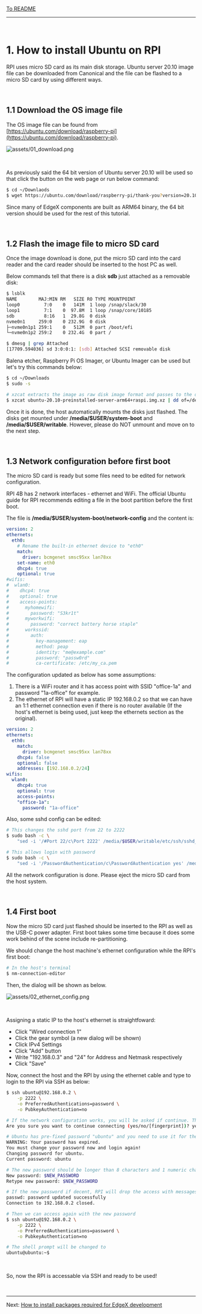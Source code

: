 [To README](README.md)

---
<br/>

# 1. How to install Ubuntu on RPI

RPI uses micro SD card as its main disk storage. Ubuntu server 20.10 image file can be downloaded from Canonical and the file can be flashed to a micro SD card by using different ways.

<br/>

## 1.1 Download the OS image file

The OS image file can be found from [https://ubuntu.com/download/raspberry-pi](https://ubuntu.com/download/raspberry-pi). 

![assets/01_download.png](assets/01_download.png)

<br/>

As previously said the 64 bit version of Ubuntu server 20.10 will be used so that click the button on the web page or run below command:
```sh
$ cd ~/Downlaods
$ wget https://ubuntu.com/download/raspberry-pi/thank-you?version=20.10&architecture=server-arm64+raspi
```

Since many of EdgeX components are built as ARM64 binary, the 64 bit version should be used for the rest of this tutorial.

<br/>

## 1.2 Flash the image file to micro SD card

Once the image download is done, put the micro SD card into the card reader and the card reader should be inserted to the host PC as well. 

Below commands tell that there is a disk **sdb** just attached as a removable disk:
```sh
$ lsblk
NAME        MAJ:MIN RM   SIZE RO TYPE MOUNTPOINT
loop0         7:0    0   141M  1 loop /snap/slack/30
loop1         7:1    0  97.8M  1 loop /snap/core/10185
sdb           8:16   1  29.8G  0 disk 
nvme0n1     259:0    0 232.9G  0 disk 
├─nvme0n1p1 259:1    0   512M  0 part /boot/efi
└─nvme0n1p2 259:2    0 232.4G  0 part /

$ dmesg | grep Attached
[17709.594036] sd 3:0:0:1: [sdb] Attached SCSI removable disk
```

Balena etcher, Raspberry Pi OS Imager, or Ubuntu Imager can be used but let's try this commands below:
```sh
$ cd ~/Downloads
$ sudo -s

# xzcat extracts the image as raw disk image format and passes to the dd commandlittle by little. Then the dd writes the coming data to the disk.  
$ xzcat ubuntu-20.10-preinstalled-server-arm64+raspi.img.xz | dd of=/dev/sdb bs=8M status=progress; sync
```

Once it is done, the host automatically mounts the disks just flashed. The disks get mounted under **/media/\$USER/system-boot** and **/media/\$USER/writable**. However, please do NOT unmount and move on to the next step. 

<br/>

## 1.3 Network configuration before first boot

The micro SD card is ready but some files need to be edited for network configuration.

RPI 4B has 2 network interfaces - ethernet and WiFi. The official Ubuntu guide for RPI recommends editing a file in the boot partition before the first boot. 

The file is **/media/$USER/system-boot/network-config** and the content is:
```yml
version: 2
ethernets:
  eth0:
    # Rename the built-in ethernet device to "eth0"
    match:
      driver: bcmgenet smsc95xx lan78xx
    set-name: eth0
    dhcp4: true
    optional: true
#wifis:
#  wlan0:
#    dhcp4: true
#    optional: true
#    access-points:
#      myhomewifi:
#        password: "S3kr1t"
#      myworkwifi:
#        password: "correct battery horse staple"
#      workssid:
#        auth:
#          key-management: eap
#          method: peap
#          identity: "me@example.com"
#          password: "passw0rd"
#          ca-certificate: /etc/my_ca.pem
```

The configuration updated as below has some assumptions:
1. There is a WiFi router and it has access point with SSID "office-1a" and password "1a-office" for example.
2. The ethernet of RPI will have a static IP 192.168.0.2 so that we can have an 1:1 ethernet connection even if there is no router available (If the host's ethernet is being used, just keep the ethernets section as the original).
```yml
version: 2
ethernets:
  eth0:
    match:
      driver: bcmgenet smsc95xx lan78xx
    dhcp4: false
    optional: false
    addresses: [192.168.0.2/24]
wifis:
  wlan0:
    dhcp4: true
    optional: true
    access-points:
    "office-1a":
      password: "1a-office"
```

Also, some sshd config can be edited:
```sh
# This changes the sshd port from 22 to 2222
$ sudo bash -c \
    "sed -i '/#Port 22/c\Port 2222' /media/$USER/writable/etc/ssh/sshd_config"

# This allows login with password
$ sudo bash -c \
    "sed -i '/PasswordAuthentication/c\PasswordAuthentication yes' /media/$USER/writable/etc/ssh/sshd_config"
```

All the network configuration is done. Please eject the micro SD card from the host system.

<br/>

## 1.4 First boot

Now the micro SD card just flashed should be inserted to the RPI as well as the USB-C power adapter. First boot takes some time because it does some work behind of the scene include re-partitioning.

We should change the host machine's ethernet configuration while the RPI's first boot:
```sh
# In the host's terminal
$ nm-connection-editor
```

Then, the dialog will be shown as below.

![assets/02_ethernet_config.png](assets/02_ethernet_config.png)

<br/>

Assigning a static IP to the host's ethernet is straightfoward:
- Click "Wired connection 1"
- Click the gear symbol (a new dialog will be shown)
- Click IPv4 Settings
- Click "Add" button
- Write "192.168.0.3" and "24" for Address and Netmask respectively
- Click "Save"

Now, connect the host and the RPI by using the ethernet cable and type to login to the RPI via SSH as below:
```sh
$ ssh ubuntu@192.168.0.2 \
    -p 2222 \
    -o PreferredAuthentications=password \
    -o PubkeyAuthentication=no

# If the network configuration works, you will be asked if continue. Then type "yes"
Are you sure you want to continue connecting (yes/no/[fingerprint])? yes

# Ubuntu has pre-fixed password "ubuntu" and you need to use it for the first time login and change it rightaway.
WARNING: Your password has expired.
You must change your password now and login again!
Changing password for ubuntu.
Current password: ubuntu

# The new password should be longer than 8 characters and 1 numeric character should be included
New password: $NEW_PASSWORD
Retype new password: $NEW_PASSWORD

# If the new password if decent, RPI will drop the access with messages below
passwd: password updated successfully
Connection to 192.168.0.2 closed.

# Then we can access again with the new password
$ ssh ubuntu@192.168.0.2 \
    -p 2222 \
    -o PreferredAuthentications=password \
    -o PubkeyAuthentication=no

# The shell prompt will be changed to
ubuntu@ubuntu:~$
```

<br/>

So, now the RPI is accessable via SSH and ready to be used!

<br/>

---

Next: [How to install packages required for EdgeX development](20_install_packages.md)